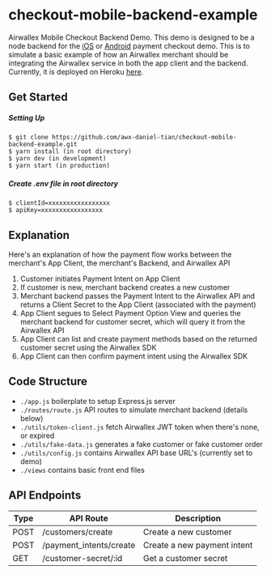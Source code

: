 # checkout-mobile-backend-example

Airwallex Mobile Checkout Backend Demo. This demo is designed to be a node backend for the [iOS](https://github.com/airwallex/airwallex-payment-ios) or [Android](https://github.com/airwallex/airwallex-payment-android) payment checkout demo. This is to simulate a basic example of how an Airwallex merchant should be integrating the Airwallex service in both the app client and the backend. Currently, it is deployed on Heroku [here](https://checkout-mobile-backend-demo.herokuapp.com/).

## Get Started

##### Setting Up

```
$ git clone https://github.com/awx-daniel-tian/checkout-mobile-backend-example.git
$ yarn install (in root directory)
$ yarn dev (in development)
$ yarn start (in production)
```

##### Create .env file in root directory

```
$ clientId=xxxxxxxxxxxxxxxxx
$ apiKey=xxxxxxxxxxxxxxxxx
```

## Explanation

Here's an explanation of how the payment flow works between the merchant's App Client, the merchant's Backend, and Airwallex API

1. Customer initiates Payment Intent on App Client
2. If customer is new, merchant backend creates a new customer
3. Merchant backend passes the Payment Intent to the Airwallex API and returns a Client Secret to the App Client (associated with the payment)
4. App Client segues to Select Payment Option View and queries the merchant backend for customer secret, which will query it from the Airwallex API
5. App Client can list and create payment methods based on the returned customer secret using the Airwallex SDK
6. App Client can then confirm payment intent using the Airwallex SDK

## Code Structure

- `./app.js` boilerplate to setup Express.js server
- `./routes/route.js` API routes to simulate merchant backend (details below)
- `./utils/token-client.js` fetch Airwallex JWT token when there's none, or expired
- `./utils/fake-data.js` generates a fake customer or fake customer order
- `./utils/config.js` contains Airwallex API base URL's (currently set to demo)
- `./views` contains basic front end files

## API Endpoints

| Type | API Route               | Description                 |
| ---- | ----------------------- | --------------------------- |
| POST | /customers/create       | Create a new customer       |
| POST | /payment_intents/create | Create a new payment intent |
| GET  | /customer-secret/:id    | Get a customer secret       |
